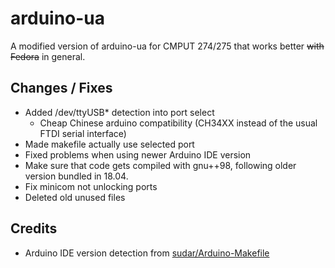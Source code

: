 # arduino-ua

A modified version of arduino-ua for CMPUT 274/275 that works better ~~with Fedora~~ in general.

## Changes / Fixes

- Added /dev/ttyUSB* detection into port select
  - Cheap Chinese arduino compatibility (CH34XX instead of the usual FTDI serial interface)
- Made makefile actually use selected port
- Fixed problems when using newer Arduino IDE version
- Make sure that code gets compiled with gnu++98, following older version bundled in 18.04.
- Fix minicom not unlocking ports
- Deleted old unused files

## Credits

- Arduino IDE version detection from [sudar/Arduino-Makefile](https://www.github.com/sudar/Arduino-Makefile)